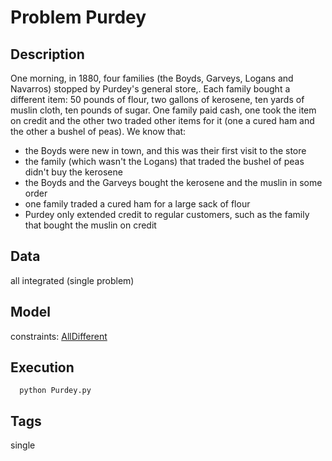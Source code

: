 # Problem Purdey
## Description
One morning, in 1880, four families (the Boyds, Garveys, Logans and Navarros) stopped by Purdey's general store,.
Each family bought a different item: 50 pounds of flour, two gallons of kerosene, ten yards of muslin cloth, ten pounds of sugar.
One family paid cash, one took the item on credit and the other two traded other items for it (one a cured ham and the other a bushel of peas).
We know that:
 - the Boyds were new in town, and this was their first visit to the store
 - the family (which wasn't the Logans) that traded the bushel of peas didn't buy the kerosene
 - the Boyds and the Garveys bought the kerosene and the muslin in some order
 - one family traded a cured ham for a large sack of flour
 - Purdey only extended credit to regular customers, such as the family that bought the muslin on credit

## Data
  all integrated (single problem)

## Model
  constraints: [AllDifferent](http://pycsp.org/documentation/constraints/AllDifferent)

## Execution
```
  python Purdey.py
```

## Tags
  single
